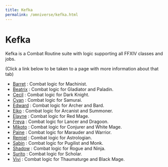 ```yaml
---
title: Kefka
permalink: /omniverse/kefka.html
---
```


# Kefka

Kefka is a Combat Routine suite with logic supporting all FFXIV classes and jobs. 

(Click a link below to be taken to a page with more information about that tab)

- [Barret](/omniverse/kefka/barret.html) : Combat logic for Machinist.
- [Beatrix](/omniverse/kefka/beatrix.html) : Combat logic for Gladiator and Paladin.
- [Cecil](/omniverse/kefka/cecil.html) : Combat logic for Dark Knight.
- [Cyan](/omniverse/kefka/cyan.html) : Combat logic for Samurai.
- [Edward](/omniverse/kefka/edward.html) : Combat logic for Archer and Bard.
- [Eiko](/omniverse/kefka/eiko.html) : Combat logic for Arcanist and Summoner.
- [Elayne](/omniverse/kefka/elayne.html) : Combat logic for Red Mage.
- [Freya](/omniverse/kefka/freya.html) : Combat logic for Lancer and Dragoon. 
- [Mikoto](/omniverse/kefka/mikoto.html) : Combat logic for Conjurer and White Mage.
- [Paine](/omniverse/kefka/paine.html) : Combat logic for Marauder and Warrior.
- [Remiel](/omniverse/kefka/remiel.html) : Combat logic for Astrologian.
- [Sabin](/omniverse/kefka/sabin.html) : Combat logic for Pugilist and Monk.
- [Shadow](/omniverse/kefka/shadow.html) : Combat logic for Rogue and Ninja.
- [Surito](/omniverse/kefka/surito.html) : Combat logic for Scholar.
- [Vivi](/omniverse/kefka/vivi.html) : Combat logic for Thaumaturge and Black Mage.